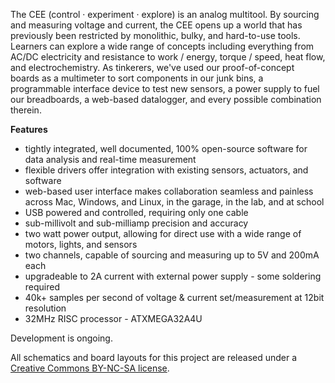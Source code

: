 The CEE (control · experiment · explore) is an analog multitool. By sourcing and measuring voltage and current, the CEE opens up a world that has previously been restricted by monolithic, bulky, and hard-to-use tools. Learners can explore a wide range of concepts including everything from AC/DC electricity and resistance to work / energy, torque / speed, heat flow, and electrochemistry. As tinkerers, we've used our proof-of-concept boards as a multimeter to sort components in our junk bins, a programmable interface device to test new sensors, a power supply to fuel our breadboards, a web-based datalogger, and every possible combination therein. 

**Features**

  - tightly integrated, well documented, 100% open-source software for data analysis and real-time measurement
  - flexible drivers offer integration with existing sensors, actuators, and software
  - web-based user interface makes collaboration seamless and painless across Mac, Windows, and Linux, in the garage, in the lab, and at school
  - USB powered and controlled, requiring only one cable
  - sub-millivolt and sub-milliamp precision and accuracy
  - two watt power output, allowing for direct use with a wide range of motors, lights, and sensors
  - two channels, capable of sourcing and measuring up to 5V and 200mA each
  - upgradeable to 2A current with external power supply - some soldering required
  - 40k+ samples per second of voltage & current set/measurement at 12bit resolution
  - 32MHz RISC processor - ATXMEGA32A4U 


Development is ongoing.

All schematics and board layouts for this project are released under a [Creative Commons BY-NC-SA license](http://creativecommons.org/licenses/by-nc-sa/3.0/).

